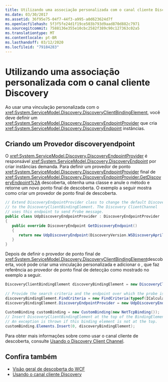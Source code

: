 ```yaml
---
title: Utilizando uma associação personalizada com o canal cliente Discovery
ms.date: 03/30/2017
ms.assetid: 36f95e75-04f7-44f3-a995-a0d623624d7f
ms.openlocfilehash: 5f3f5fe24d1f19ce503b793d9aad870d882c7971
ms.sourcegitcommit: 7588136e355e10cbc2582f389c90c127363c02a5
ms.translationtype: MT
ms.contentlocale: pt-BR
ms.lasthandoff: 03/12/2020
ms.locfileid: "79184283"
---
```

# <a name="using-a-custom-binding-with-the-discovery-client-channel"></a>Utilizando uma associação personalizada com o canal cliente Discovery
Ao usar uma vinculação personalizada com o <xref:System.ServiceModel.Discovery.DiscoveryClientBindingElement>, você deve definir um <xref:System.ServiceModel.Discovery.DiscoveryEndpointProvider> que cria <xref:System.ServiceModel.Discovery.DiscoveryEndpoint> instâncias.  
  
## <a name="creating-a-discoveryendpointprovider"></a>Criando um Provedor discoveryendpoint  
 O <xref:System.ServiceModel.Discovery.DiscoveryEndpointProvider> é responsável <xref:System.ServiceModel.Discovery.DiscoveryEndpoint> por criar instâncias demanda. Para definir um provedor de ponto <xref:System.ServiceModel.Discovery.DiscoveryEndpointProvider> final de <xref:System.ServiceModel.Discovery.DiscoveryEndpointProvider.GetDiscoveryEndpoint%2A> descoberta, obtenha uma classe e anule o método e retorne um novo ponto final de descoberta. O exemplo a seguir mostra como criar um provedor de ponto final de descoberta.  
  
```csharp
// Extend DiscoveryEndpointProvider class to change the default DiscoveryEndpoint  
// to the DiscoveryClientBindingElement. The Discovery ClientChannel
// uses this endpoint to send Probe message.  
public class UdpDiscoveryEndpointProvider : DiscoveryEndpointProvider  
{  
   public override DiscoveryEndpoint GetDiscoveryEndpoint()  
   {  
      return new UdpDiscoveryEndpoint(DiscoveryVersion.WSDiscoveryApril2005);  
   }  
}  
```  
  
 Depois de definir o provedor de ponto final de <xref:System.ServiceModel.Discovery.DiscoveryClientBindingElement>descoberta, você pode criar uma vinculação personalizada e adicionar o , que faz referência ao provedor de ponto final de detecção como mostrado no exemplo a seguir.  
  
```csharp
DiscoveryClientBindingElement discoveryBindingElement = new DiscoveryClientBindingElement();  
  
// Provide the search criteria and the endpoint over which the probe is sent.  
discoveryBindingElement.FindCriteria = new FindCriteria(typeof(ICalculatorService));  
discoveryBindingElement.DiscoveryEndpointProvider = new UdpDiscoveryEndpointProvider();  
  
CustomBinding customBinding = new CustomBinding(new NetTcpBinding());  
// Insert DiscoveryClientBindingElement at the top of the BindingElement stack.  
// An exception is thrown if this binding element is not at the top.  
customBinding.Elements.Insert(0, discoveryBindingElement);  
```  
  
 Para obter mais informações sobre como usar o canal cliente de descoberta, consulte [Usando o Discovery Client Channel](../../../../docs/framework/wcf/feature-details/using-the-discovery-client-channel.md).
  
## <a name="see-also"></a>Confira também

- [Visão geral de descoberta do WCF](../../../../docs/framework/wcf/feature-details/wcf-discovery-overview.md)
- [Usando o canal cliente Discovery](../../../../docs/framework/wcf/feature-details/using-the-discovery-client-channel.md)
